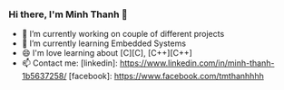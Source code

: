 ### Hi there, I'm Minh Thanh 👋


- 🔭 I’m currently working on couple of different projects
- 🌱 I’m currently learning Embedded Systems
- 😄 I'm love learning about [C][C], [C++][C++]
- 📫 Contact me:
[linkedin]: https://www.linkedin.com/in/minh-thanh-1b5637258/
[facebook]: https://www.facebook.com/tmthanhhhh
